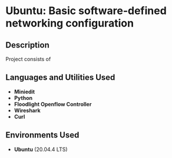 <h1>Ubuntu: Basic software-defined networking configuration</h1>

<!-- ### [YouTube Demonstration](https://) -->

<h2>Description</h2>
Project consists of 
<br />


<h2>Languages and Utilities Used</h2>

- <b>Miniedit</b> 
- <b>Python</b>
- <b>Floodlight Openflow Controller </b>
- <b>Wireshark </b>
- <b>Curl </b>

<h2>Environments Used </h2>

- <b>Ubuntu</b> (20.04.4 LTS)





<!-- # UbuntuVirtualNetwork
